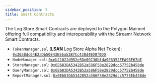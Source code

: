```yaml
---
sidebar_position: 5
title: Smart Contracts
---
```


The Log Store Smart Contracts are deployed to the Polygon Mainnet offering full compatibility and interoperability with the Streamr Network Smart Contracts.

- `TokenManager.sol` (**LSAN** Log Store Alpha Net Token): [`0x365Bdc64E2aDb50E43E56a53B7Cc438d48D0f0DD`](https://polygonscan.com/address/0x365Bdc64E2aDb50E43E56a53B7Cc438d48D0f0DD)
- `NodeManager.sol`: [`0xeb21022d952e5De09C30bfda9E6352FFA95F67bE`](https://polygonscan.com/address/0xeb21022d952e5De09C30bfda9E6352FFA95F67bE)
- `StoreManager.sol`: [`0x0E683DA5342B52a586F58e2829dcc5775Eb458de`](https://polygonscan.com/address/0x0E683DA5342B52a586F58e2829dcc5775Eb458de)
- `QueryManager.sol`: [`0x0E683DA5342B52a586F58e2829dcc5775Eb458de`](https://polygonscan.com/address/0x0E683DA5342B52a586F58e2829dcc5775Eb458de)
- `ReportManager.sol`: [`0x0E683DA5342B52a586F58e2829dcc5775Eb458de`](https://polygonscan.com/address/0x0E683DA5342B52a586F58e2829dcc5775Eb458de)
